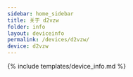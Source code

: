 ```yaml
---
sidebar: home_sidebar
title: 关于 d2vzw
folder: info
layout: deviceinfo
permalink: /devices/d2vzw/
device: d2vzw
---
```

{% include templates/device_info.md %}
